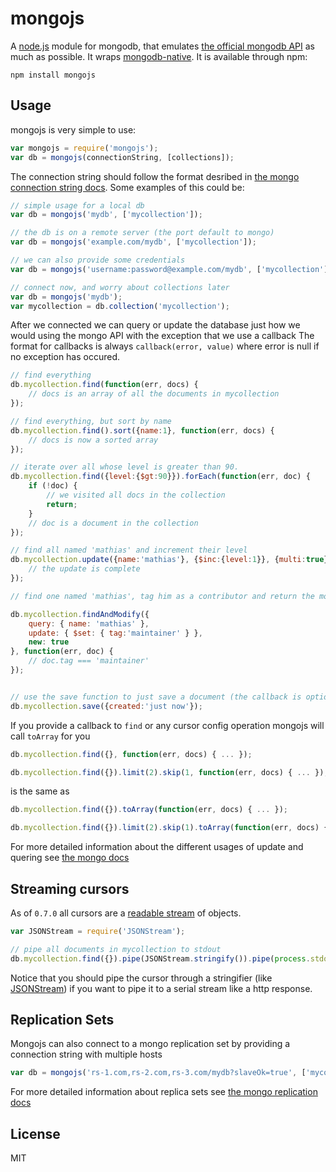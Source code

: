 # mongojs
A [node.js](http://nodejs.org) module for mongodb, that emulates [the official mongodb API](http://www.mongodb.org/display/DOCS/Home) as much as possible. It wraps [mongodb-native](https://github.com/christkv/node-mongodb-native/).
It is available through npm:

	npm install mongojs

## Usage

mongojs is very simple to use:

``` js
var mongojs = require('mongojs');
var db = mongojs(connectionString, [collections]);
```

The connection string should follow the format desribed in [the mongo connection string docs](http://docs.mongodb.org/manual/reference/connection-string/).
Some examples of this could be:

``` js
// simple usage for a local db
var db = mongojs('mydb', ['mycollection']);

// the db is on a remote server (the port default to mongo)
var db = mongojs('example.com/mydb', ['mycollection']);

// we can also provide some credentials
var db = mongojs('username:password@example.com/mydb', ['mycollection']);

// connect now, and worry about collections later
var db = mongojs('mydb');
var mycollection = db.collection('mycollection');
```

After we connected we can query or update the database just how we would using the mongo API with the exception that we use a callback
The format for callbacks is always `callback(error, value)` where error is null if no exception has occured.

``` js
// find everything
db.mycollection.find(function(err, docs) {
	// docs is an array of all the documents in mycollection
});

// find everything, but sort by name
db.mycollection.find().sort({name:1}, function(err, docs) {
	// docs is now a sorted array
});

// iterate over all whose level is greater than 90.
db.mycollection.find({level:{$gt:90}}).forEach(function(err, doc) {
	if (!doc) {
		// we visited all docs in the collection
		return;
	}
	// doc is a document in the collection
});

// find all named 'mathias' and increment their level
db.mycollection.update({name:'mathias'}, {$inc:{level:1}}, {multi:true}, function(err) {
	// the update is complete
});

// find one named 'mathias', tag him as a contributor and return the modified doc

db.mycollection.findAndModify({
	query: { name: 'mathias' },
	update: { $set: { tag:'maintainer' } },
	new: true
}, function(err, doc) {
	// doc.tag === 'maintainer'
});


// use the save function to just save a document (the callback is optional for all writes)
db.mycollection.save({created:'just now'});
```

If you provide a callback to `find` or any cursor config operation mongojs will call `toArray` for you

``` js
db.mycollection.find({}, function(err, docs) { ... });

db.mycollection.find({}).limit(2).skip(1, function(err, docs) { ... });
```
is the same as

``` js
db.mycollection.find({}).toArray(function(err, docs) { ... });

db.mycollection.find({}).limit(2).skip(1).toArray(function(err, docs) { ... });
```


For more detailed information about the different usages of update and quering see [the mongo docs](http://www.mongodb.org/display/DOCS/Manual)

## Streaming cursors

As of `0.7.0` all cursors are a [readable stream](http://nodejs.org/api/stream.html#stream_readable_stream) of objects.

``` js
var JSONStream = require('JSONStream');

// pipe all documents in mycollection to stdout
db.mycollection.find({}).pipe(JSONStream.stringify()).pipe(process.stdout);
```

Notice that you should pipe the cursor through a stringifier (like [JSONStream](https://github.com/dominictarr/JSONStream))
if you want to pipe it to a serial stream like a http response.


## Replication Sets

Mongojs can also connect to a mongo replication set by providing a connection string with multiple hosts

``` js
var db = mongojs('rs-1.com,rs-2.com,rs-3.com/mydb?slaveOk=true', ['mycollection']);
```

For more detailed information about replica sets see [the mongo replication docs](http://www.mongodb.org/display/DOCS/Replica+Sets)

## License

MIT
